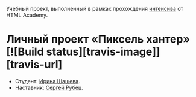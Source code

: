 Учебный проект, выполненный в рамках прохождения [интенсива](https://htmlacademy.ru/intensive/ecmascript) от HTML Academy.

# Личный проект «Пиксель хантер» [![Build status][travis-image]][travis-url]

* Студент: [Ирина Шашева](https://up.htmlacademy.ru/ecmascript/3/user/130615).
* Наставник: [Сергей Рубец](https://htmlacademy.ru/profile/amator).
